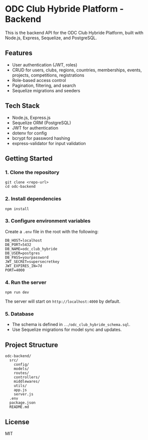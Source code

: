 # ODC Club Hybride Platform - Backend

This is the backend API for the ODC Club Hybride Platform, built with Node.js, Express, Sequelize, and PostgreSQL.

## Features
- User authentication (JWT, roles)
- CRUD for users, clubs, regions, countries, memberships, events, projects, competitions, registrations
- Role-based access control
- Pagination, filtering, and search
- Sequelize migrations and seeders

## Tech Stack
- Node.js, Express.js
- Sequelize ORM (PostgreSQL)
- JWT for authentication
- dotenv for config
- bcrypt for password hashing
- express-validator for input validation

## Getting Started

### 1. Clone the repository
```
git clone <repo-url>
cd odc-backend
```

### 2. Install dependencies
```
npm install
```

### 3. Configure environment variables
Create a `.env` file in the root with the following:
```
DB_HOST=localhost
DB_PORT=5432
DB_NAME=odc_club_hybride
DB_USER=postgres
DB_PASS=yourpassword
JWT_SECRET=supersecretkey
JWT_EXPIRES_IN=7d
PORT=4000
```

### 4. Run the server
```
npm run dev
```

The server will start on `http://localhost:4000` by default.

### 5. Database
- The schema is defined in `../odc_club_hybride_schema.sql`.
- Use Sequelize migrations for model sync and updates.

## Project Structure
```
odc-backend/
  src/
    config/
    models/
    routes/
    controllers/
    middlewares/
    utils/
    app.js
    server.js
  .env
  package.json
  README.md
```

## License
MIT 